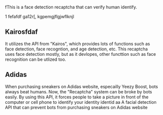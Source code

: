 fThis is a face detection recaptcha that can verify human identify. 

1 fefafdf
ga12r[, kgpemgjflgjwflknjl 
## Kairosfdaf
It utilizes the API from "Kairos", which provides lots of functions such as face detection, face recogntion, and age detection, etc. This recaptcha uses face detection mostly, but as it devlopes, other functtion such as face recognition can be utlized too. 

## Adidas
When purchasing sneakers on Adidas website, especailly Yeezy Boost, bots always beat humans. Now, the "Recaptcha" system can be broke by bots easily. By using this API, it forces people to take a picture in front of the computer or cell phone to identify your identity identid
aa
A facial detection API that can prevent bots from purchasing sneakers on Adidas website
